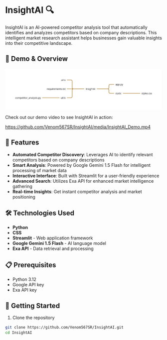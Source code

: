 # InsightAI 🔍

InsightAI is an AI-powered competitor analysis tool that automatically identifies and analyzes competitors based on company descriptions. This intelligent market research assistant helps businesses gain valuable insights into their competitive landscape.

## 🎥 Demo & Overview

![Project Mind Map](media/InsightAI_MindMap.jpg)

Check out our demo video to see InsightAI in action:

https://github.com/Venom567SR/InsightAI/media/InsightAI_Demo.mp4

## 🌟 Features

- **Automated Competitor Discovery**: Leverages AI to identify relevant competitors based on company descriptions
- **Smart Analysis**: Powered by Google Gemini 1.5 Flash for intelligent processing of market data
- **Interactive Interface**: Built with Streamlit for a user-friendly experience
- **Advanced Search**: Utilizes Exa API for enhanced market intelligence gathering
- **Real-time Insights**: Get instant competitor analysis and market positioning

## 🛠️ Technologies Used

- **Python**
- **CSS**
- **Streamlit** - Web application framework
- **Google Gemini 1.5 Flash** - AI language model
- **Exa API** - Data retrieval and processing

## 📋 Prerequisites

- Python 3.12
- Google API key
- Exa API key

## 🚀 Getting Started

1. Clone the repository
```bash
git clone https://github.com/Venom567SR/InsightAI.git
cd InsightAI
